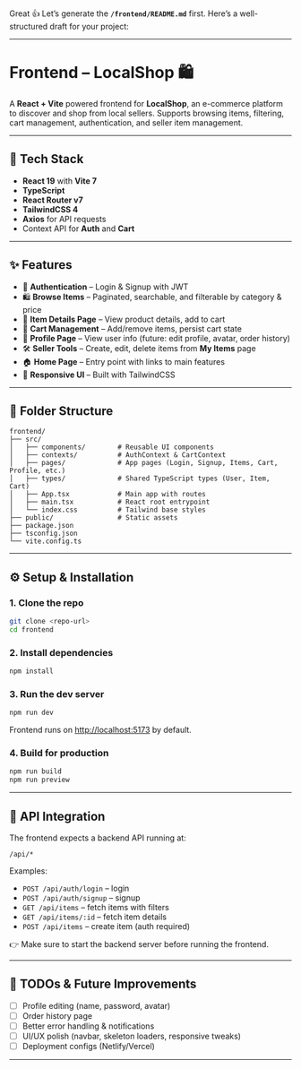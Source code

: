 Great 👍 Let’s generate the **`/frontend/README.md`** first. Here’s a well-structured draft for your project:

---

# Frontend – LocalShop 🛍️

A **React + Vite** powered frontend for **LocalShop**, an e-commerce platform to discover and shop from local sellers.
Supports browsing items, filtering, cart management, authentication, and seller item management.

---

## 🚀 Tech Stack

* **React 19** with **Vite 7**
* **TypeScript**
* **React Router v7**
* **TailwindCSS 4**
* **Axios** for API requests
* Context API for **Auth** and **Cart**

---

## ✨ Features

* 🔐 **Authentication** – Login & Signup with JWT
* 🛍 **Browse Items** – Paginated, searchable, and filterable by category & price
* 📄 **Item Details Page** – View product details, add to cart
* 🛒 **Cart Management** – Add/remove items, persist cart state
* 👤 **Profile Page** – View user info (future: edit profile, avatar, order history)
* 🛠 **Seller Tools** – Create, edit, delete items from **My Items** page
* 🏠 **Home Page** – Entry point with links to main features
* 🎨 **Responsive UI** – Built with TailwindCSS

---

## 📂 Folder Structure

```
frontend/
├── src/
│   ├── components/        # Reusable UI components
│   ├── contexts/          # AuthContext & CartContext
│   ├── pages/             # App pages (Login, Signup, Items, Cart, Profile, etc.)
│   ├── types/             # Shared TypeScript types (User, Item, Cart)
│   ├── App.tsx            # Main app with routes
│   ├── main.tsx           # React root entrypoint
│   └── index.css          # Tailwind base styles
├── public/                # Static assets
├── package.json
├── tsconfig.json
└── vite.config.ts
```

---

## ⚙️ Setup & Installation

### 1. Clone the repo

```bash
git clone <repo-url>
cd frontend
```

### 2. Install dependencies

```bash
npm install
```

### 3. Run the dev server

```bash
npm run dev
```

Frontend runs on [http://localhost:5173](http://localhost:5173) by default.

### 4. Build for production

```bash
npm run build
npm run preview
```

---

## 🔗 API Integration

The frontend expects a backend API running at:

```
/api/*
```

Examples:

* `POST /api/auth/login` – login
* `POST /api/auth/signup` – signup
* `GET /api/items` – fetch items with filters
* `GET /api/items/:id` – fetch item details
* `POST /api/items` – create item (auth required)

👉 Make sure to start the backend server before running the frontend.

---

## 📝 TODOs & Future Improvements

* [ ] Profile editing (name, password, avatar)
* [ ] Order history page
* [ ] Better error handling & notifications
* [ ] UI/UX polish (navbar, skeleton loaders, responsive tweaks)
* [ ] Deployment configs (Netlify/Vercel)

---